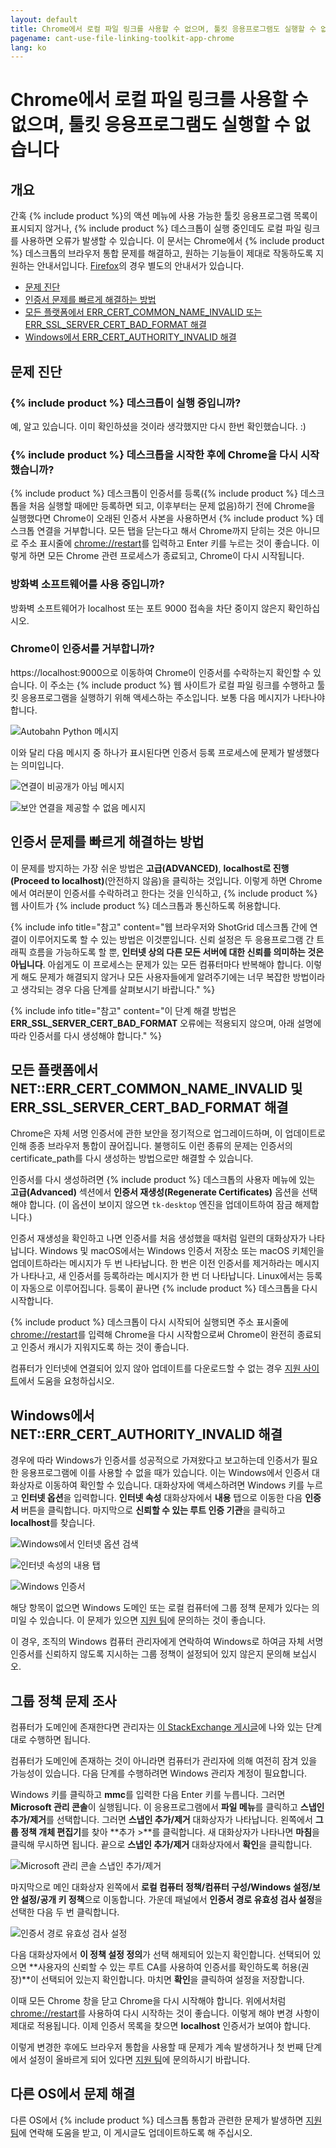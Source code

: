 ```yaml
---
layout: default
title: Chrome에서 로컬 파일 링크를 사용할 수 없으며, 툴킷 응용프로그램도 실행할 수 없습니다
pagename: cant-use-file-linking-toolkit-app-chrome
lang: ko
---
```


# Chrome에서 로컬 파일 링크를 사용할 수 없으며, 툴킷 응용프로그램도 실행할 수 없습니다

## 개요

간혹 {% include product %}의 액션 메뉴에 사용 가능한 툴킷 응용프로그램 목록이 표시되지 않거나, {% include product %} 데스크톱이 실행 중인데도 로컬 파일 링크를 사용하면 오류가 발생할 수 있습니다. 이 문서는 Chrome에서 {% include product %} 데스크톱의 브라우저 통합 문제를 해결하고, 원하는 기능들이 제대로 작동하도록 지원하는 안내서입니다. [Firefox](./cant-use-file-linking-toolkit-app-firefox.md)의 경우 별도의 안내서가 있습니다.

- [문제 진단](#diagnosing-the-issue)
- [인증서 문제를 빠르게 해결하는 방법](#how-to-quickly-fix-certificate-issues)
- [모든 플랫폼에서 ERR_CERT_COMMON_NAME_INVALID 또는 ERR_SSL_SERVER_CERT_BAD_FORMAT 해결](fixing-neterr_cert_common_name_invalid-and-err_ssl_server_cert_bad_format-on-all-platforms)
- [Windows에서 ERR_CERT_AUTHORITY_INVALID 해결](#fixing-neterr_cert_authority_invalid-on-windows)

## 문제 진단

### {% include product %} 데스크톱이 실행 중입니까?

예, 알고 있습니다. 이미 확인하셨을 것이라 생각했지만 다시 한번 확인했습니다. :)

### {% include product %} 데스크톱을 시작한 후에 Chrome을 다시 시작했습니까?

{% include product %} 데스크톱이 인증서를 등록({% include product %} 데스크톱을 처음 실행할 때에만 등록하면 되고, 이후부터는 문제 없음)하기 전에 Chrome을 실행했다면 Chrome이 오래된 인증서 사본을 사용하면서 {% include product %} 데스크톱 연결을 거부합니다. 모든 탭을 닫는다고 해서 Chrome까지 닫히는 것은 아니므로 주소 표시줄에 [chrome://restart](chrome://restart/)를 입력하고 Enter 키를 누르는 것이 좋습니다. 이렇게 하면 모든 Chrome 관련 프로세스가 종료되고, Chrome이 다시 시작됩니다.

### 방화벽 소프트웨어를 사용 중입니까?

방화벽 소프트웨어가 localhost 또는 포트 9000 접속을 차단 중이지 않은지 확인하십시오.

### Chrome이 인증서를 거부합니까?

https://localhost:9000으로 이동하여 Chrome이 인증서를 수락하는지 확인할 수 있습니다. 이 주소는 {% include product %} 웹 사이트가 로컬 파일 링크를 수행하고 툴킷 응용프로그램을 실행하기 위해 액세스하는 주소입니다. 보통 다음 메시지가 나타나야 합니다.

![Autobahn Python 메시지](images/autobahn-python.png)

이와 달리 다음 메시지 중 하나가 표시된다면 인증서 등록 프로세스에 문제가 발생했다는 의미입니다.

![연결이 비공개가 아님 메시지](images/your-connection-is-not-private-chrome.png)

![보안 연결을 제공할 수 없음 메시지](images/cant-provide-sceure-connection-chrome.png)

## 인증서 문제를 빠르게 해결하는 방법

이 문제를 방지하는 가장 쉬운 방법은 **고급(ADVANCED)**, **localhost로 진행(Proceed to localhost)**(안전하지 않음)을 클릭하는 것입니다. 이렇게 하면 Chrome에서 여러분이 인증서를 수락하려고 한다는 것을 인식하고, {% include product %} 웹 사이트가 {% include product %} 데스크톱과 통신하도록 허용합니다.

{% include info title="참고" content="웹 브라우저와 ShotGrid 데스크톱 간에 연결이 이루어지도록 할 수 있는 방법은 이것뿐입니다. 신뢰 설정은 두 응용프로그램 간 트래픽 흐름을 가능하도록 할 뿐, **인터넷 상의 다른 모든 서버에 대한 신뢰를 의미하는 것은 아닙니다**. 아쉽게도 이 프로세스는 문제가 있는 모든 컴퓨터마다 반복해야 합니다. 이렇게 해도 문제가 해결되지 않거나 모든 사용자들에게 알려주기에는 너무 복잡한 방법이라고 생각되는 경우 다음 단계를 살펴보시기 바랍니다." %}

{% include info title="참고" content="이 단계 해결 방법은 **ERR_SSL_SERVER_CERT_BAD_FORMAT** 오류에는 적용되지 않으며, 아래 설명에 따라 인증서를 다시 생성해야 합니다." %}

## 모든 플랫폼에서 NET::ERR_CERT_COMMON_NAME_INVALID 및 ERR_SSL_SERVER_CERT_BAD_FORMAT 해결

Chrome은 자체 서명 인증서에 관한 보안을 정기적으로 업그레이드하며, 이 업데이트로 인해 종종 브라우저 통합이 끊어집니다. 불행히도 이런 종류의 문제는 인증서의 certificate_path를 다시 생성하는 방법으로만 해결할 수 있습니다.

인증서를 다시 생성하려면 {% include product %} 데스크톱의 사용자 메뉴에 있는 **고급(Advanced)** 섹션에서 **인증서 재생성(Regenerate Certificates)** 옵션을 선택해야 합니다. (이 옵션이 보이지 않으면 `tk-desktop` 엔진을 업데이트하여 잠금 해제합니다.)

인증서 재생성을 확인하고 나면 인증서를 처음 생성했을 때처럼 일련의 대화상자가 나타납니다. Windows 및 macOS에서는 Windows 인증서 저장소 또는 macOS 키체인을 업데이트하라는 메시지가 두 번 나타납니다. 한 번은 이전 인증서를 제거하라는 메시지가 나타나고, 새 인증서를 등록하라는 메시지가 한 번 더 나타납니다. Linux에서는 등록이 자동으로 이루어집니다. 등록이 끝나면 {% include product %} 데스크톱을 다시 시작합니다.

{% include product %} 데스크톱이 다시 시작되어 실행되면 주소 표시줄에 [chrome://restart](chrome://restart/)를 입력해 Chrome을 다시 시작함으로써 Chrome이 완전히 종료되고 인증서 캐시가 지워지도록 하는 것이 좋습니다.

컴퓨터가 인터넷에 연결되어 있지 않아 업데이트를 다운로드할 수 없는 경우 [지원 사이트](https://knowledge.autodesk.com/ko/contact-support)에서 도움을 요청하십시오.

## Windows에서 NET::ERR_CERT_AUTHORITY_INVALID 해결

경우에 따라 Windows가 인증서를 성공적으로 가져왔다고 보고하는데 인증서가 필요한 응용프로그램에 이를 사용할 수 없을 때가 있습니다. 이는 Windows에서 인증서 대화상자로 이동하여 확인할 수 있습니다. 대화상자에 액세스하려면 Windows 키를 누르고 **인터넷 옵션**을 입력합니다. **인터넷 속성** 대화상자에서 **내용** 탭으로 이동한 다음 **인증서** 버튼을 클릭합니다. 마지막으로 **신뢰할 수 있는 루트 인증 기관**을 클릭하고 **localhost**를 찾습니다.

![Windows에서 인터넷 옵션 검색](images/windows-search-internet-options.png)

![인터넷 속성의 내용 탭](images/windows-internet-properties.png)

![Windows 인증서](images/windows-certificates.png)

해당 항목이 없으면 Windows 도메인 또는 로컬 컴퓨터에 그룹 정책 문제가 있다는 의미일 수 있습니다. 이 문제가 있으면 [지원 팀](https://knowledge.autodesk.com/ko/contact-support)에 문의하는 것이 좋습니다.

이 경우, 조직의 Windows 컴퓨터 관리자에게 연락하여 Windows로 하여금 자체 서명 인증서를 신뢰하지 않도록 지시하는 그룹 정책이 설정되어 있지 않은지 문의해 보십시오.

## 그룹 정책 문제 조사

컴퓨터가 도메인에 존재한다면 관리자는 [이 StackExchange 게시글](https://superuser.com/questions/145394/windows-7-will-not-install-a-root-certificate/642812#642812)에 나와 있는 단계대로 수행하면 됩니다.

컴퓨터가 도메인에 존재하는 것이 아니라면 컴퓨터가 관리자에 의해 여전히 잠겨 있을 가능성이 있습니다. 다음 단계를 수행하려면 Windows 관리자 계정이 필요합니다.

Windows 키를 클릭하고 **mmc**를 입력한 다음 Enter 키를 누릅니다. 그러면 **Microsoft 관리 콘솔**이 실행됩니다. 이 응용프로그램에서 **파일 메뉴**를 클릭하고 **스냅인 추가/제거**를 선택합니다. 그러면 **스냅인 추가/제거** 대화상자가 나타납니다. 왼쪽에서 **그룹 정책 개체 편집기**를 찾아 **추가 >**를 클릭합니다. 새 대화상자가 나타나면 **마침**을 클릭해 무시하면 됩니다. 끝으로 **스냅인 추가/제거** 대화상자에서 **확인**을 클릭합니다.

![Microsoft 관리 콘솔 스냅인 추가/제거](images/microsoft-management-console.png)

마지막으로 메인 대화상자 왼쪽에서 **로컬 컴퓨터 정책/컴퓨터 구성/Windows 설정/보안 설정/공개 키 정책**으로 이동합니다. 가운데 패널에서 **인증서 경로 유효성 검사 설정**을 선택한 다음 두 번 클릭합니다.

![인증서 경로 유효성 검사 설정](images/certificate-path-valiation-settings.png)

다음 대화상자에서 **이 정책 설정 정의**가 선택 해제되어 있는지 확인합니다. 선택되어 있으면 **사용자의 신뢰할 수 있는 루트 CA를 사용하여 인증서를 확인하도록 허용(권장)**이 선택되어 있는지 확인합니다. 마치면 **확인**을 클릭하여 설정을 저장합니다.

이때 모든 Chrome 창을 닫고 Chrome을 다시 시작해야 합니다. 위에서처럼 [chrome://restart](chrome://restart)를 사용하여 다시 시작하는 것이 좋습니다. 이렇게 해야 변경 사항이 제대로 적용됩니다. 이제 인증서 목록을 찾으면 **localhost** 인증서가 보여야 합니다.

이렇게 변경한 후에도 브라우저 통합을 사용할 때 문제가 계속 발생하거나 첫 번째 단계에서 설정이 올바르게 되어 있다면 [지원 팀](https://knowledge.autodesk.com/ko/contact-support)에 문의하시기 바랍니다.

## 다른 OS에서 문제 해결

다른 OS에서 {% include product %} 데스크톱 통합과 관련한 문제가 발생하면 [지원 팀](https://knowledge.autodesk.com/ko/contact-support)에 연락해 도움을 받고, 이 게시글도 업데이트하도록 해 주십시오.